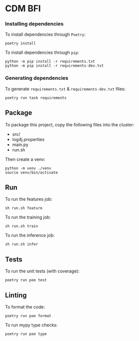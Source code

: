 # CDM BFI

### Installing dependencies

To install dependencies through `Poetry`:

```commandline
poetry install
```

To install dependencies through `pip`:

```commandline
python -m pip install -r requirements.txt
python -m pip install -r requirements-dev.txt
```

### Generating dependencies

To generate `requirements.txt` & `requirements-dev.txt` files:

```commandline
poetry run task requirements
```

## Package

To package this project, copy the following files into the cluster:

- src/
- log4j.properties
- main.py
- run.sh

Then create a venv:

```commandline
python -m venv ./venv
source venv/bin/activate
```

## Run

To run the features job:

```commandline
sh run.sh feature
```

To run the training job:

```commandline
sh run.sh train
```

To run the inference job:

```commandline
sh run.sh infer
```

## Tests

To run the unit tests (with coverage):

```commandline
poetry run poe test
```

## Linting

To format the code:

```commandline
poetry run poe format
```

To run mypy type checks:

```commandline
poetry run poe type
```
